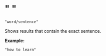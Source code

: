 # " "

`"word/sentence"`

Shows results that contain the exact sentence.

**Example:**
```
"how to learn"
```
